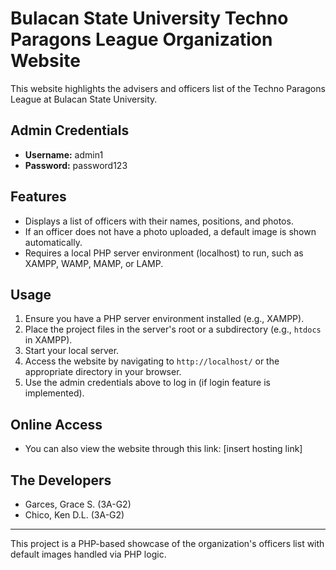 # Bulacan State University Techno Paragons League Organization Website

This website highlights the advisers and officers list of the Techno Paragons League at Bulacan State University.

## Admin Credentials
- **Username:** admin1
- **Password:** password123

## Features
- Displays a list of officers with their names, positions, and photos.
- If an officer does not have a photo uploaded, a default image is shown automatically.
- Requires a local PHP server environment (localhost) to run, such as XAMPP, WAMP, MAMP, or LAMP.

## Usage

1. Ensure you have a PHP server environment installed (e.g., XAMPP).
2. Place the project files in the server's root or a subdirectory (e.g., `htdocs` in XAMPP).
3. Start your local server.
4. Access the website by navigating to `http://localhost/` or the appropriate directory in your browser.
5. Use the admin credentials above to log in (if login feature is implemented).

## Online Access

- You can also view the website through this link: [insert hosting link]

## The Developers
- Garces, Grace S. (3A-G2)
- Chico, Ken D.L. (3A-G2)
  
---

This project is a PHP-based showcase of the organization's officers list with default images handled via PHP logic.
